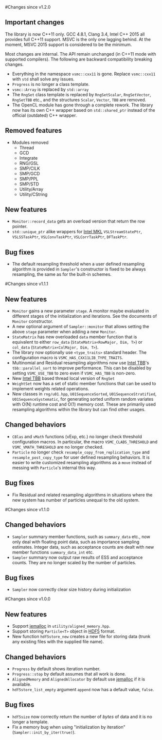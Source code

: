 #Changes since v1.2.0

## Important changes

The library is now C++11 only. GCC 4.8.1, Clang 3.4, Intel C++ 2015 all
provides full C++11 support. MSVC is the only one lagging behind. At the
moment, MSVC 2015 support is considered to be the minimum.

Most changes are internal. The API remain unchanged (in C++11 mode with
supported compilers). The following are backward compatibility breaking
changes.

* Everything in the namespace `vsmc::cxx11` is gone. Replace `vsmc::cxx11` with
  `std` shall solve any issues.
* `Progress` is no longer a class template.
* `vsmc::Array` is replaced by `std::array`
* The `RngSet` class template is replaced by `RngSetScalar`, `RngSetVector`,
  `RngSetTBB` etc., and the structures `Scalar`, `Vector`, `TBB` are removed.
* The OpenCL module has gone through a complete rework. The library now has
  its own C++ wrapper based on `std::shared_ptr` instead of the official
  (outdated) C++ wrapper.

## Removed features

* Modules removed
  - Thread
  - GCD
  - Integrate
  - RNG/GSL
  - SMP/CILK
  - SMP/GCD
  - SMP/PPL
  - SMP/STD
  - Utility/Array
  - Utility/CString

## New features

* `Monitor::record_data` gets an overload version that return the row pointer.
* `std::unique_ptr` alike wrappers for [Intel MKL][MKL] `VSLStreamStatePtr`,
  `VSLSSTaskPtr`, `VSLConvTaskPtr`, `VSLCorrTaskPtr`, `DFTaskPtr`.

## Bug fixes

* The default resampling threshold when a user defined resampling algorithm is
  provided in `Sampler`'s constructor is fixed to be always resampling, the
  same as for the built-in schemes.

#Changes since v1.1.1

## New features

* `Monitor` gains a new parameter `stage`. A monitor maybe evaluated in
  different stages of the initialization and iterations. See the documents of
  `Monitor` constructor.
* A new optional argument of `Sampler::monitor` that allows setting the above
  `stage` parameter when adding a new `Monitor`.
* `StateMatrix` has new overloaded `data` member function that is equivalent to
  either `row_data` (`StateMatrix<RowMajor, Dim, T>`) or `col_data`
  (`StateMatrix<ColMajor, Dim, T>`).
* The library now optionally use `<type_traits>` standard header. The
  configuration macro is `VSMC_HAS_CXX11LIB_TYPE_TRAITS`.
* Multinomial and Residual resampling algorithms now use [Intel TBB][TBB]'s
  `tbb::parallel_sort` to improve performance. This can be disabled by setting
  `VSMC_USE_TBB` to zero even if `VSMC_HAS_TBB` is non-zero.
* New [Intel TBB][TBB] based thread local version of `RngSet`
* `WeightSet` now has a set of static member functions that can be used to
  implement weights related operations.
* New classes in `rng/u01.hpp`, `U01SequenceSorted`, `U01SequenceStratified`,
  `U01SequenceSystematic`, for generating sorted uniform random variates with
  O(N) runtime cost and O(1) memory cost. These are primarily used resampling
  algorithms within the library but can find other usages.

## Changed behaviors

* `CBlas` and `vMath` functions (vExp, etc.) no longer check threshold
  configuration macros. In particular, the macro `VSMC_CLABS_THRESHOLD` and
  `VSMC_VMATH_THRESHOLD` are no longer checked.
* `Particle` no longer check `resample_copy_from_replication_type` and
  `resample_post_copy_type` for user defined resampling behaviors. It is easier
  to write customized resampling algorithms as a `move` instead of messing with
  `Particle`'s internal this way.

## Bug fixes

* Fix Residual and related resampling algorithms in situations where the new
  system has number of particles unequal to the old system.

#Changes since v1.1.0

## Changed behaviors

* `Sampler` summary member functions, such as `summary_data` etc., now only
  deal with floating point data, such as importance sampling estimates. Integer
  data, such as acceptance counts are dealt with new member functions
  `summary_data_int` etc.
* `Sampler` summary now output raw results of ESS and acceptance counts. They
  are no longer scaled by the number of particles.

## Bug fixes

* `Sampler` now correctly clear size history during initialization

#Changes since v1.0.0

## New features

* Support [jemalloc][jemalloc] in `utility/aligned_memory.hpp`.
* Support storing `Particle<T>` object in [HDF5][HDF5] format.
* New function `hdf5store_new` creates a new file for storing data (trunk
  any existing files with the supplied file name).

## Changed behaviors

* `Progress` by default shows iteration number.
* `Progress::stop` by default assumes that all work is done.
* `AlignedMemory` and `AlignedAllocator` by default use [jemalloc][jemalloc] if
  it is available.
* `hdf5store_list_empty` argument `append` now has a default value, `false`.

## Bug fixes

* `hdf5size` now correctly return the number of *bytes* of data and it is no
  longer a template.
* Fix a memory bug when using "initialization by iteration"
  (`Sampler::init_by_iter(true)`).

[HDF5]: http://www.hdfgroup.org/HDF5/
[MKL]: https://software.intel.com/en-us/intel-mkl/
[TBB]: https://www.threadingbuildingblocks.org
[jemalloc]: http://www.canonware.com/jemalloc/
